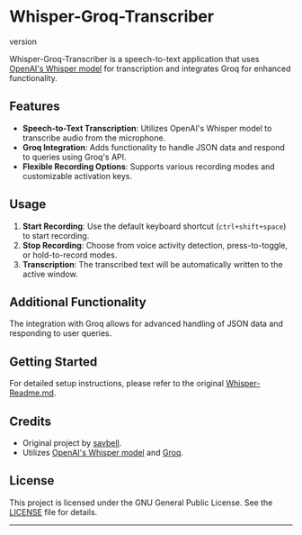 
# Whisper-Groq-Transcriber

version


Whisper-Groq-Transcriber is a speech-to-text application that uses [OpenAI's Whisper model](https://openai.com/research/whisper) for transcription and integrates Groq for enhanced functionality.

## Features

- **Speech-to-Text Transcription**: Utilizes OpenAI's Whisper model to transcribe audio from the microphone.
- **Groq Integration**: Adds functionality to handle JSON data and respond to queries using Groq's API.
- **Flexible Recording Options**: Supports various recording modes and customizable activation keys.

## Usage

1. **Start Recording**: Use the default keyboard shortcut (`ctrl+shift+space`) to start recording.
2. **Stop Recording**: Choose from voice activity detection, press-to-toggle, or hold-to-record modes.
3. **Transcription**: The transcribed text will be automatically written to the active window.

## Additional Functionality

The integration with Groq allows for advanced handling of JSON data and responding to user queries.

## Getting Started

For detailed setup instructions, please refer to the original [Whisper-Readme.md](https://github.com/savbell/whisper-writer).

## Credits

- Original project by [savbell](https://github.com/savbell/whisper-writer).
- Utilizes [OpenAI's Whisper model](https://openai.com/research/whisper) and [Groq](https://groq.com/).

## License

This project is licensed under the GNU General Public License. See the [LICENSE](LICENSE) file for details.

---


